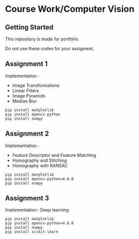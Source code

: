 # Course Work/Computer Vision

## Getting Started

This repository is made for portfolio.

Do not use these codes for your assigment.


## Assignment 1

Implementation : 
* Image Transformations
* Linear Filters
* Image Pyramids
* Median Blur

```
pip install matplotlib
pip install opencv-python
pip install numpy
```


## Assignment 2

Implementation : 
* Feature Descriptor and Feature Matching
* Homography and Stitching
* Homography with RANSAC

```
pip install matplotlib
pip install opencv-python=4.6.0
pip install numpy
```


## Assignment 3

Implementation : Deep learning

```
pip install matplotlib
pip install opencv-python=4.6.0
pip install numpy
pip install scikit-learn
```

